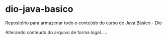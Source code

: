 # dio-java-basico
Repositório para armazenar todo o conteúdo do curso de Java Básico - Dio

Alterando conteudo do arquivo de forma logal..... 
